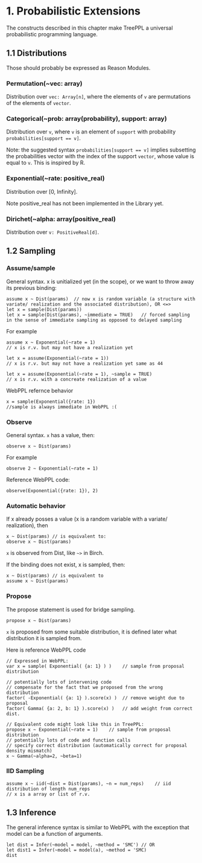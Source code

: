# 1. Probabilistic Extensions

The constructs described in this chapter make TreePPL a universal probabilistic programming language.

## 1.1 Distributions

Those should probably be expressed as Reason Modules.

### Permutation(~vec: array)

Distribution over `vec: Array[n]`, where the elements of `v` are permutations of the elements of `vector`.

### Categorical(~prob: array(probability), support: array)

Distribution over `v`, where `v` is an element of `support` with probability `probabilities[support == v]`.

Note: the suggested syntax `probabilities[support == v]` implies subsetting the probabilities vector with the index of the support `vector`, whose value is equal to `v`. This is inspired by R.

### Exponential(~rate: positive_real)

Distribution over [0, Infinity].

Note positive_real has not been implemented in the Library yet.

### Dirichet(~alpha: array(positive_real)

Distribution over `v: PositiveReal[d]`.


## 1.2 Sampling

### Assume/sample

General syntax. x is unitialized yet (in the scope), or we want to throw away its previous binding:

	assume x ~ Dist(params)  // now x is random variable (a structure with variate/ realization and the associated distribution), OR <=>
	let x = sample(Dist(params))  
	let x = sample(Dist(params), ~immediate = TRUE)   // forced sampling in the sense of immediate sampling as opposed to delayed sampling
	
For example

	assume x ~ Exponential(~rate = 1) 
	// x is r.v. but may not have a realization yet
	
	let x = assume(Exponential(~rate = 1))
	// x is r.v. but may not have a realization yet same as 44
	
	let x = assume(Exponential(~rate = 1), ~sample = TRUE)
	// x is r.v. with a concreate realization of a value
	
WebPPL refernce behavior

	x = sample(Exponential({rate: 1})
	//sample is always immediate in WebPPL :(

### Observe

General syntax. `x` has a value, then:

	observe x ~ Dist(params)
	
For example
	
	observe 2 ~ Exponential(~rate = 1)
	
Reference WebPPL code:

	observe(Exponential({rate: 1}), 2)
	
### Automatic behavior

If x already posses a value (x is a random variable with a variate/ realization), then

	x ~ Dist(params) // is equivalent to:
	observe x ~ Dist(params)

`x` is observed from Dist, like `~>` in Birch.

If the binding does not exist, x is sampled, then:

	x ~ Dist(params) // is equivalent to
	assume x ~ Dist(params)

### Propose

The propose statement is used for bridge sampling.

	propose x ~ Dist(params)

`x` is proposed from some suitable distribution, it is defined later
what distribution it is sampled from.

Here is reference WebPPL code

	// Expressed in WebPPL:
	var x = sample( Exponential( {a: 1} ) )    // sample from proposal distribution

	// potentially lots of intervening code
	// compensate for the fact that we proposed from the wrong distribution
	factor( -Exponential( {a: 1} ).score(x) )  // remove weight due to proposal
	factor( Gamma( {a: 2, b: 1} ).score(x) )   // add weight from correct dist.

	// Equivalent code might look like this in TreePPL:
	propose x ~ Exponential(~rate = 1)    // sample from proposal distribution
	// potentially lots of code and function calls
	// specify correct distribution (automatically correct for proposal density mismatch)
	x ~ Gamma(~alpha=2, ~beta=1)


### IID Sampling

	assume x ~ iid(~dist = Dist(params), ~n = num_reps)    // iid distribution of length num_reps	
	// x is a array or list of r.v.


## 1.3 Inference

The general inference syntax is similar to WebPPL with the exception that model can be a function of arguments.


	let dist = Infer(~model = model, ~method = 'SMC') // OR
	let dist1 = Infer(~model = model(a), ~method = 'SMC)
	dist
